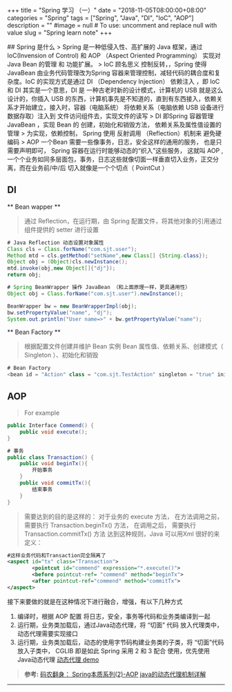 +++
title = "Spring 学习 （一）"
date = "2018-11-05T08:00:00+08:00"
categories = "Spring"
tags = ["Spring", "Java", "DI", "IoC", "AOP"]
description = ""
#image = null  # To use: uncomment and replace null with value
slug = "Spring learn note"
+++

<p class="description"></p>
## Spring 是什么
> Spring 是一种低侵入性、高扩展的 Java 框架，通过 IoC(Invension of Control) 和 AOP （Aspect Oriented Programming） 实现对Java Bean 的管理 和 功能扩展。
<!-- more -->
>  IoC 顾名思义 控制反转，，Spring 使得 JavaBean 由业务代码管理改为Spring 容器来管理控制，减轻代码的耦合度和复杂度。IoC 的实现方式是通过 DI （Dependency Injection） 依赖注入  ，即 IoC 和 DI 其实是一个意思，DI 是 一种古老时新的设计模式，计算机的 USB 就是这么设计的，你插入 USB  的东西，计算机事先是不知道的，直到有东西接入，依赖关系才开始建立，接入时，容器（电脑系统） 将依赖关系（电脑依赖 USB 设备进行数据存取）注入到 文件访问组件去，实现文件的读写
>  DI 即Spring 容器管理 JavaBean ，实现 Bean 的 创建，初始化和销毁方法， 依赖关系及属性值设置的管理
> 为实现，依赖控制， Spring 使用 反射调用 （Reflection）机制来 避免硬编码
> AOP 一个Bean 需要一些像事务，日志，安全这样的通用的服务， 也是只需要声明即可， Spring 容器在运行时能够动态的“织入”这些服务， 这就叫 AOP  ,一个个业务如同多层面包，事务，日志这些就像切面一样垂直切入业务，正交分离，而在业务前/中/后 切入就像是一个个切点（ PointCut ）

##  DI
** Bean wapper **
> 通过 Reflection，在运行期，由 Spring 配置文件，将其他对象的引用通过组件提供的 setter 进行设置 
``` Java
# Java Reflection 动态设置对象属性
Class cls = Class.forName("com.sjt.user");
Method mtd = cls.getMethod("setName",new Class[] {String.class});
Object obj = (Object)cls.newInstance();
mtd.invoke(obj,new Object[]{"dj"});
return obj;
```

``` Java
# Spring BeanWrapper 操作 JavaBean （和上面原理一样，更具通用性）
Object obj = Class.forName("com.sjt.user").newInstance();

BeanWrapper bw = new BeanWrapperImpl(obj);
bw.setPropertyValue("name", "dj");
System.out.println("User name=>" + bw.getPropertyValue("name");
```
** Bean Factory **
>  根据配置文件创建并维护 Bean 实例
> Bean 属性值、依赖关系、创建模式（ Singleton ）、初始化和销毁
```Java
# Bean Factory
<bean id = "Action" class = "com.sjt.TestAction" singleton = "true" init-method = "init" destroy-method = "cleanup" depends-on = "ActionManager">
```
##  AOP
>  For example
``` Java
public Interface Commend() {
    public void execute();
}
```
``` Java
# 事务
public class Transaction() {
    public void beginTx(){
        开始事务
    }
    public void commitTx(){
        结束事务
    }
}
```
>需要达到的目的是这样的： 对于业务的 execute 方法， 在方法调用之前，需要执行 Transaction.beginTx() 方法， 在调用之后， 需要执行 Transaction.commitTx() 方法
> 达到这种规则，Java 可以用Xml 很好的来定义：
``` Xml
#这样业务代码和Transaction完全隔离了
<aspect id="tx" class="Transaction">
        <pointcut id="commend" expression="*.execute()">
        <before pointcut-ref= "commend" method="beginTx">
        <after pointcut-ref="commend" method="commitTx">
</aspect>
```
接下来要做的就是在这种情况下进行融合，增强，有以下几种方式
1.  编译时，根据 AOP 配置 将日志，安全，事务等代码和业务类编译到一起
2. 运行期，业务类加载后，通过Java动态代理，将 “切面” 代码 放入代理类中， 动态代理需要实现接口
3. 运行期，业务类加载后，动态的使用字节码构建业务类的子类，将 “切面”代码放入子类中， CGLIB 即是如此
Spring 采用 2 和 3 配合 使用，优先使用 Java动态代理
[动态代理 demo](https://github.com/catlvsuger/Java-Coding)

> **参考:**
>  [码农翻身： Spring本质系列(2)-AOP](https://mp.weixin.qq.com/s?__biz=MzAxOTc0NzExNg==&mid=2665513187&idx=1&sn=f603eee3e798e79ce010c9d58cd2ecf3&scene=21#wechat_redirect)
> [java的动态代理机制详解](http://www.cnblogs.com/xiaoluo501395377/p/3383130.html)

<hr />